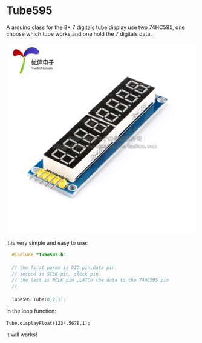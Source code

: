 # Tube595
A arduino class for the 8* 7 digitals tube display use two 74HC595, one choose which tube works,and one hold the 7 digitals data. 

![module pic](https://github.com/supermfc/Tube595/blob/master/img/module_pic.jpg)

it is very simple and easy to use:

```C
  #include "Tube595.h"
  
  // the first param is DIO pin,data pin.
  // second is SCLK pin, clock pin.
  // the last is RCLK pin ,LATCH the data to the 74HC595 pin
  //
  
  Tube595 Tube(0,2,1);
 ```

  
in the loop function:
  
  `Tube.displayFloat(1234.5678,1);`
   
it will works!

